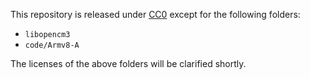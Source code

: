 
This repository is released under [CC0](https://creativecommons.org/publicdomain/zero/1.0/) except for the following folders:
- `libopencm3`
- `code/Armv8-A`

The licenses of the above folders will be clarified shortly.
